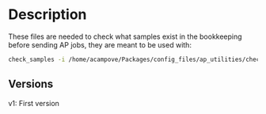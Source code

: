 # Description

These files are needed to check what samples exist in the bookkeeping before
sending AP jobs, they are meant to be used with:

```bash
check_samples -i /home/acampove/Packages/config_files/ap_utilities/check_bkk/v1.yaml -n 6
```

## Versions

v1: First version
